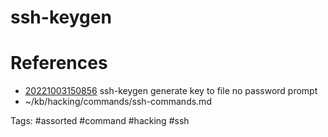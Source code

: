 # ssh-keygen

# References
- [20221003150856](/zet/20221003150856/README.md) ssh-keygen generate key to file no password prompt
- ~/kb/hacking/commands/ssh-commands.md

Tags:
    #assorted #command #hacking #ssh
